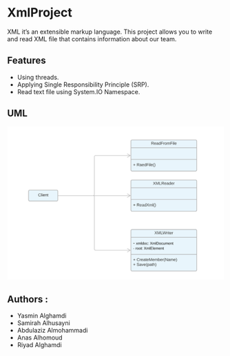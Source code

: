 # XmlProject

XML it’s an extensible markup language. This project allows you to write and read XML file that contains information about our team.


## Features

 - Using threads.
 - Applying Single Responsibility Principle (SRP).
 - Read text file using System.IO Namespace.




## UML
<img src = "UML_XML.png">


## Authors :

- Yasmin Alghamdi
- Samirah Alhusayni
- Abdulaziz Almohammadi
- Anas Alhomoud
- Riyad Alghamdi